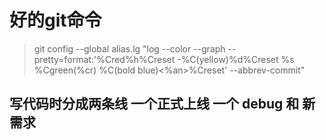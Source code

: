 # 好的git命令
> git config --global alias.lg "log --color --graph --pretty=format:'%Cred%h%Creset -%C(yellow)%d%Creset %s %Cgreen(%cr) %C(bold blue)<%an>%Creset' --abbrev-commit"
## 写代码时分成两条线 一个正式上线 一个 debug 和 新需求